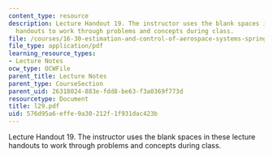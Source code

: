 ```yaml
---
content_type: resource
description: Lecture Handout 19. The instructor uses the blank spaces in these lecture
  handouts to work through problems and concepts during class.
file: /courses/16-30-estimation-and-control-of-aerospace-systems-spring-2004/576d95a6effe9a30212f1f931dac423b_l29.pdf
file_type: application/pdf
learning_resource_types:
- Lecture Notes
ocw_type: OCWFile
parent_title: Lecture Notes
parent_type: CourseSection
parent_uid: 26318024-883e-fdd8-be63-f3a0369f773d
resourcetype: Document
title: l29.pdf
uid: 576d95a6-effe-9a30-212f-1f931dac423b
---
```

Lecture Handout 19. The instructor uses the blank spaces in these lecture handouts to work through problems and concepts during class.

